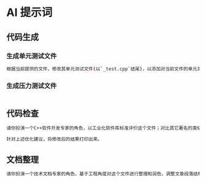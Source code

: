 # AI 提示词

## 代码生成

### 生成单元测试文件

```sh
根据当前提供的文件，修改其单元测试文件(以`_test.cpp`结尾)，以添加对当前文件的单元测试。
```

### 生成压力测试文件

```sh

```

## 代码检查

```sh
请你扮演一个C++软件开发专家的角色，以工业化软件库标准评价这个文件；对比其它著名的类似项目，基于工程角度指出有哪些可以优化的地方（如：性能，安全性（内存管理与资源控制），可靠性，架构设计（扩展性，兼容性，通用性），简洁性）；并对该文件进行总体评分。

针对上述优化建议，将修改后的结果打印出来。
```

## 文档整理

```sh
请你扮演一个技术文档专家的角色，基于工程角度对这个文件进行整理和润色，调整文章段落结构，补充缺失的相关内容，适当增加一些说明和导语，削减冗余或不重要的内容，查找错别字，提升其专业性和可读性；并对该文件进行总体评分。
```